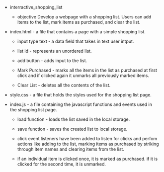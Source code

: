 * interractive_shopping_list
    - objective
Develop a webpage with a shopping list. Users can add items to the list, mark items as purchased, and clear the list.

* index.html - a file that contains a page with a simple shopping list.

    - input type text - a data field that takes in text user intput.

    - list id - represents an unordered list.

    - add button - adds input to the list.

    - Mark Purchased - marks all the items in the list as purchased at first click and if clicked again it unmarks all previously marked items.

    - Clear List - deletes all the contents of the list.

* style.css - a file that holds the styles used for the shopping list page.

* index.js - a file containing the javascript functions and events used in the shopping list page.
    
    - load function - loads the list saved in the local storage.

    - save function - saves the created list to local storage.

    - click event listeners have been added to listen for clicks and perfom actions like adding to the list, marking items as purchased by striking through item names and clearing items from the list.

    - if an individual item is clicked once, it is marked as purchased. if it is clicked for the second time, it is unmarked.